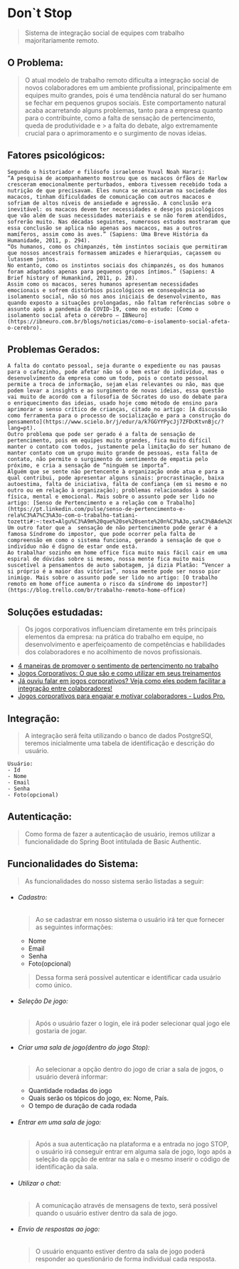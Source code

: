 # Don`t Stop
 > Sistema de integração social de equipes com trabalho majoritariamente remoto.
 
## O Problema:
> O atual modelo de trabalho remoto dificulta a integração social de novos colaboradores em um ambiente profissional, 
> principalmente em equipes muito grandes, pois é uma tendência natural do ser humano se fechar em pequenos grupos sociais.
> Este comportamento natural acaba acarretando alguns problemas, tanto para a empresa quanto para o contribuinte, como a falta de sensação de pertencimento, queda de produtividade e > a falta do debate, algo extremamente crucial para o aprimoramento e o surgimento de novas ideias.
    
 
## Fatores psicológicos:
    Segundo o historiador e filósofo israelense Yuval Noah Harari: 
    “A pesquisa de acompanhamento mostrou que os macacos órfãos de Harlow cresceram emocionalmente perturbados, embora tivessem recebido toda a nutrição de que precisavam. Eles nunca se encaixaram na sociedade dos macacos, tinham dificuldades de comunicação com outros macacos e sofriam de altos níveis de ansiedade e agressão. A conclusão era inevitável: os macacos devem ter necessidades e desejos psicológicos que vão além de suas necessidades materiais e se não forem atendidos, sofrerão muito. Nas décadas seguintes, numerosos estudos mostraram que essa conclusão se aplica não apenas aos macacos, mas a outros mamíferos, assim como às aves.” (Sapiens: Uma Breve História da Humanidade, 2011, p. 294).
    “Os humanos, como os chimpanzés, têm instintos sociais que permitiram que nossos ancestrais formassem amizades e hierarquias, caçassem ou lutassem juntos.
    No entanto, como os instintos sociais dos chimpanzés, os dos humanos foram adaptados apenas para pequenos grupos íntimos.” (Sapiens: A Brief history of Humankind, 2011, p. 28).
    Assim como os macacos, seres humanos apresentam necessidades emocionais e sofrem distúrbios psicológicos em consequência ao isolamento social, não só nos anos iniciais de desenvolvimento, mas quando exposto a situações prolongadas, não faltam referências sobre o assunto após a pandemia da COVID-19, como no estudo: [Como o isolamento social afeta o cérebro – IBNeuro](https://ibneuro.com.br/blogs/noticias/como-o-isolamento-social-afeta-o-cerebro).
    
 
 
## Problemas Gerados:
	A falta do contato pessoal, seja durante o expediente ou nas pausas para o cafezinho, pode afetar não só o bem estar do indivíduo, mas o desenvolvimento da empresa como um todo, pois o contato pessoal permite a troca de informação, sejam elas relevantes ou não, mas que podem levar a insights e ao surgimento de novas ideias, essa questão vai muito de acordo com a filosofia de Sócrates do uso do debate para o enriquecimento das ideias, usado hoje como método de ensino para aprimorar o senso crítico de crianças, citado no artigo: [A discussão como ferramenta para o processo de socialização e para a construção do pensamento](https://www.scielo.br/j/edur/a/k7GGYYPycJj7ZFDcKtvnBjc/?lang=pt).
	Outro problema que pode ser gerado é a falta de sensação de pertencimento, pois em equipes muito grandes, fica muito difícil manter o contato com todos, justamente pela limitação do ser humano de manter contato com um grupo muito grande de pessoas, esta falta de contato, não permite o surgimento do sentimento de empatia pelo próximo, e cria a sensação de “ninguém se importa”.
	Alguém que se sente não pertencente à organização onde atua e para a qual contribui, pode apresentar alguns sinais: procrastinação, baixa autoestima, falta de iniciativa, falta de confiança (em si mesmo e no outro ou em relação à organização); problemas relacionados à saúde física, mental e emocional. Mais sobre o assunto pode ser lido no artigo: [Senso de Pertencimento e a relação com o Trabalho](https://pt.linkedin.com/pulse/senso-de-pertencimento-e-rela%C3%A7%C3%A3o-com-o-trabalho-tatiani-tozetti#:~:text=Algu%C3%A9m%20que%20se%20sente%20n%C3%A3o,sa%C3%BAde%20f%C3%ADsica%20mental%20e%20emocional).
	Um outro fator que a  sensação de não pertencimento pode gerar é a famosa Síndrome do impostor, que pode ocorrer pela falta de compreensão em como o sistema funciona, gerando a sensação de que o indivíduo não é digno de estar onde está.
	Ao trabalhar sozinho em home office fica muito mais fácil cair em uma espiral de dúvidas sobre si mesmo, nossa mente fica muito mais suscetível a pensamentos de auto sabotagem, já dizia Platão: “Vencer a si próprio é a maior das vitórias”, nossa mente pode ser nosso pior inimigo. Mais sobre o assunto pode ser lido no artigo: [O trabalho remoto em home office aumenta o risco da síndrome do impostor?](https://blog.trello.com/br/trabalho-remoto-home-office)
    
 
## Soluções estudadas:
 > Os jogos corporativos influenciam diretamente em três principais elementos da empresa: na prática do trabalho em equipe, no desenvolvimento e aperfeiçoamento de competências e habilidades dos colaboradores e no acolhimento de novos profissionais.
    
 
 
 - [4 maneiras de promover o sentimento de pertencimento no trabalho](https://forbes.com.br/carreira/2019/09/4-maneiras-de-promover-o-sentimento-de-pertencimento-no-trabalho/#foto1)
 - [Jogos Corporativos: O que são e como utilizar em seus treinamentos](https://risedh.com.br/blog/jogos-corporativos-o-que-e-e-como-utilizar-em-seus-treinamentos/)
 - [Já ouviu falar em jogos corporativos? Veja como eles podem facilitar a integração entre colaboradores!](https://www.pontotel.com.br/jogos-corporativos/)
 - [Jogos corporativos para engajar e motivar colaboradores - Ludos Pro.](https://www.ludospro.com.br/blog/jogos-corporativos#:~:text=Os%20jogos%20corporativos%20s%C3%A3o%20atividades,solucionar%20situa%C3%A7%C3%B5es%20dentro%20das%20organiza%C3%A7%C3%B5es)



## Integração:
 > A integração será feita utilizando o banco de dados PostgreSQl, teremos inicialmente uma tabela de identificação e descrição do usuário.

    
    Usuário:
    - Id
    - Nome
    - Email
    - Senha
    - Foto(opcional)


 
 
## Autenticação: 
 > Como forma de fazer a autenticação de usuário, iremos utilizar a funcionalidade do Spring Boot intitulada de Basic Authentic.  
 
## Funcionalidades do Sistema:
 > As funcionalidades do nosso sistema serão listadas a seguir:
 
- ###### Cadastro:
    > Ao se cadastrar em nosso sistema o usuário irá ter que fornecer as seguintes informações:

    - Nome
    - Email
    - Senha
    - Foto(opcional)

     > Dessa forma será possível autenticar e identificar cada usuário como único.

 - ###### Seleção De jogo:

    > Após o usuário fazer o login, ele irá poder selecionar qual jogo ele gostaria de jogar.
    
 - ###### Criar uma sala de jogo(dentro do jogo Stop):
    
    > Ao selecionar a opção dentro do jogo de criar a sala de jogos, o usuário deverá informar: 

    - Quantidade rodadas do jogo
    - Quais serão os tópicos do jogo, ex: Nome, País.
    - O tempo de duração de cada rodada 
    
 - ###### Entrar em uma sala de jogo:
   
    > Após a sua autenticação na plataforma e a entrada no jogo STOP, o usuário irá  conseguir entrar em alguma sala de jogo, logo após a seleção da opção de entrar na sala e o mesmo   inserir o código de identificação da sala. 
    
 - ###### Utilizar o chat:
   
    > A comunicação através de mensagens de texto, será possível quando o usuário estiver dentro da sala de jogo.
    
 - ###### Envio de respostas ao jogo:
    
    > O usuário enquanto estiver dentro da sala de jogo poderá responder ao questionário de forma individual cada resposta.
    
 
